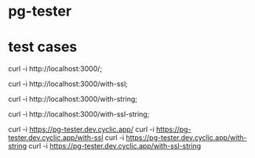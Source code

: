 # pg-tester



# test cases

curl -i http://localhost:3000/;

curl -i http://localhost:3000/with-ssl;

curl -i http://localhost:3000/with-string;

curl -i http://localhost:3000/with-ssl-string;

curl -i https://pg-tester.dev.cyclic.app/
curl -i https://pg-tester.dev.cyclic.app/with-ssl
curl -i https://pg-tester.dev.cyclic.app/with-string
curl -i https://pg-tester.dev.cyclic.app/with-ssl-string
